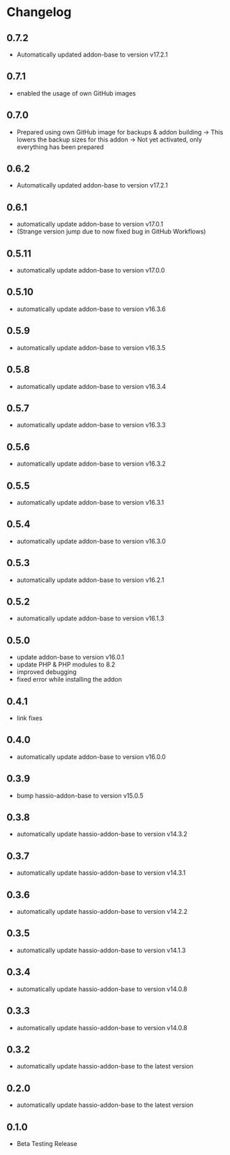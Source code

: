 # Changelog
## 0.7.2
- Automatically updated addon-base to version v17.2.1

## 0.7.1
- enabled the usage of own GitHub images

## 0.7.0
- Prepared using own GitHub image for backups & addon building
-> This lowers the backup sizes for this addon
-> Not yet activated, only everything has been prepared

## 0.6.2
- Automatically updated addon-base to version v17.2.1

## 0.6.1
- automatically update addon-base to version v17.0.1
- (Strange version jump due to now fixed bug in GitHub Workflows)

## 0.5.11
- automatically update addon-base to version v17.0.0

## 0.5.10
- automatically update addon-base to version v16.3.6

## 0.5.9
- automatically update addon-base to version v16.3.5

## 0.5.8
- automatically update addon-base to version v16.3.4

## 0.5.7
- automatically update addon-base to version v16.3.3

## 0.5.6
- automatically update addon-base to version v16.3.2

## 0.5.5
- automatically update addon-base to version v16.3.1

## 0.5.4
- automatically update addon-base to version v16.3.0

## 0.5.3
- automatically update addon-base to version v16.2.1

## 0.5.2
- automatically update addon-base to version v16.1.3

## 0.5.0
- update addon-base to version v16.0.1
- update PHP & PHP modules to 8.2
- improved debugging
- fixed error while installing the addon

## 0.4.1
- link fixes

## 0.4.0
- automatically update addon-base to version v16.0.0

## 0.3.9
- bump hassio-addon-base to version v15.0.5

## 0.3.8
- automatically update hassio-addon-base to version v14.3.2

## 0.3.7
- automatically update hassio-addon-base to version v14.3.1

## 0.3.6
- automatically update hassio-addon-base to version v14.2.2

## 0.3.5
- automatically update hassio-addon-base to version v14.1.3

## 0.3.4
- automatically update hassio-addon-base to version v14.0.8

## 0.3.3
- automatically update hassio-addon-base to version v14.0.8

## 0.3.2
- automatically update hassio-addon-base to the latest version

## 0.2.0
- automatically update hassio-addon-base to the latest version

## 0.1.0
- Beta Testing Release
